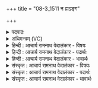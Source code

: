+++
title = "08-3_1511 न ह्यऽङ्ग"

+++
<details><summary>पदपाठः</summary>

न। हि। अ꣣ङ्ग꣢। पु꣣रा꣢। च꣣। न꣢। ज꣣ज्ञे꣢। वी꣣र꣡त꣢रः। त्वत्। न। किः꣣। राया꣢। न। ए꣣व꣡था꣢। न। भ꣣न्द꣡ना꣢। १५११।
</details>

<details><summary>अधिमन्त्रम् (VC)</summary>

- इन्द्रः
- विश्वमना वैयश्वः
- उष्णिक्
- ऋषभः
</details>

<details><summary>हिन्दी : आचार्य रामनाथ वेदालंकार - विषयः</summary>

अगले मन्त्र में इन्द्र परमात्मा की महिमा का वर्णन है।
</details>

<details><summary>हिन्दी : आचार्य रामनाथ वेदालंकार - पदार्थः</summary>

पदार्थान्वय -  हे (अङ्ग) प्रिय परमेश्वर ! (पुरा च न) पहले भी (त्वत्) आपकी अपेक्षा (वीरतरः) अधिक वीर (न जज्ञे) कोई उत्पन्न नहीं हुआ,[अब नहीं है और भविष्य में नहीं होगा,इसका तो कहना ही क्या।] (न किः) न ही(राया)धन में(न एवथा)न गति कर्म व रक्षा में और(न)ही (भन्दना) कल्याण में आपसे अधिक कोई उत्पन्न हुआ है वा होगा ॥३॥
</details>

<details><summary>हिन्दी : आचार्य रामनाथ वेदालंकार - भावार्थः</summary>

भावार्थ -  जगदीश्वर से अधिक वीर,धनी,कर्मण्य,रक्षक और कल्याणकारी अन्य कोई भी न हुआ,न है,न होगा। इसलिए अपने सुख और शान्ति के लिए उसी की वन्दना सबको करनी चाहिए ॥३॥
</details>

<details><summary>संस्कृत : आचार्य रामनाथ वेदालंकार - विषयः</summary>

अथेन्द्रस्य परमात्मनो महिमानमाह।
</details>

<details><summary>संस्कृत : आचार्य रामनाथ वेदालंकार - पदार्थः</summary>

पदार्थान्वय -  हे (अङ्ग) प्रिय परमेश ! (पुरा च न) प्राक्-कालेऽपि (त्वत्) त्वदपेक्षया (वीरतरः) अधिको वीरः कश्चन (न जज्ञे) नैव उत्पन्नः,साम्प्रतं नास्ति,भाविनि काले च न भविष्यतीति किमु वक्तव्यम् (न किः) नैव (राया) धनेन, (न एवथा२) न एवेन गमनेन,कर्मणा,अवनेन वा, (न) नापि च (भन्दना३) भन्दनया कल्याणेन त्वदधिकः (कश्चिद्) जज्ञे वर्तते,जनिष्यते वा।[एवैः अयनैः अवनैर्वा इति निरुक्तम् २।२५। इण् गतौ धातोः ‘इण्शीभ्यां वन्।’उ० १।१५२ इति वन् प्रत्ययः। ततस्तृतीयार्थे छान्दसः था प्रत्ययः। भन्दना,भदि कल्याणे सुखे च,कल्याणेन। भन्दनया इति प्राप्ते ‘सुपां सुलुक्०’ अ० ७।१३९ इति तृतीयाया आकारादेशः]॥३॥
</details>

<details><summary>संस्कृत : आचार्य रामनाथ वेदालंकार - भावार्थः</summary>

भावार्थ -  न खलु जगदीश्वरादधिकः कश्चिद् वीरो धनवान् कर्मण्यो रक्षकः कल्याणकरश्च भूतो वर्तते वर्तिष्यते वा। अत आत्मनः सुखाय शान्त्यै च स एव सर्वैर्वन्दनीयः ॥३॥
</details>